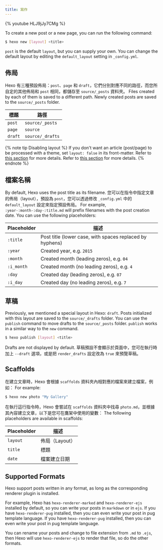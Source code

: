 ```yaml
---
title: 寫作
---
```


{% youtube HLJ9jJy7CMg %}

To create a new post or a new page, you can run the following command:

```bash
$ hexo new [layout] <title>
```

`post` is the default `layout`, but you can supply your own. You can change the default layout by editing the `default_layout` setting in `_config.yml`.

## 佈局

Hexo 有三種預設佈局：`post`、`page` 和 `draft`，它們分別對應不同的路徑，而您所自定的其他佈局和 `post` 相同，都儲存至 `source/_posts` 資料夾。 Files created by each of them is saved to a different path. Newly created posts are saved to the `source/_posts` folder.

| 標題      | 路徑               |
| ------- | ---------------- |
| `post`  | `source/_posts`  |
| `page`  | `source`         |
| `draft` | `source/_drafts` |

{% note tip Disabling layout %}
If you don't want an article (post/page) to be processed with a theme, set `layout: false` in its front-matter. Refer to [this section](/zh-tw/docs/front-matter#佈局) for more details. Refer to [this section](/docs/front-matter#Layout) for more details.
{% endnote %}

## 檔案名稱

By default, Hexo uses the post title as its filename. 您可以在指令中指定文章的佈局（layout），預設為 `post`，您可以透過修改 `_config.yml` 中的 `default_layout` 設定來指定預設佈局。 For example, `:year-:month-:day-:title.md` will prefix filenames with the post creation date. You can use the following placeholders:

| Placeholder | 描述                                                       |
| ----------- | -------------------------------------------------------- |
| `:title`    | Post title (lower case, with spaces replaced by hyphens) |
| `:year`     | Created year, e.g. `2015`                                |
| `:month`    | Created month (leading zeros), e.g. `04`                 |
| `:i_month`  | Created month (no leading zeros), e.g. `4`               |
| `:day`      | Created day (leading zeros), e.g. `07`                   |
| `:i_day`    | Created day (no leading zeros), e.g. `7`                 |

## 草稿

Previously, we mentioned a special layout in Hexo: `draft`. Posts initialized with this layout are saved to the `source/_drafts` folder. You can use the `publish` command to move drafts to the `source/_posts` folder. `publish` works in a similar way to the `new` command.

```bash
$ hexo publish [layout] <title>
```

Drafts are not displayed by default. 草稿預設不會顯示於頁面中，您可在執行時加上 `--draft` 選項，或是把 `render_drafts` 設定改為 `true` 來預覽草稿。

## Scaffolds

在建立文章時，Hexo 會根據 `scaffolds` 資料夾內相對應的檔案來建立檔案，例如： For example:

```bash
$ hexo new photo "My Gallery"
```

在執行這行指令時，Hexo 會嘗試在 `scaffolds` 資料夾中找尋 `photo.md`，並根據其內容建立文章，以下是您可在鷹架中使用的變數： The following placeholders are available in scaffolds:

| Placeholder | 描述         |
| ----------- | ---------- |
| `layout`    | 佈局（Layout） |
| `title`     | 標題         |
| `date`      | 檔案建立日期     |

## Supported Formats

Hexo support posts written in any format, as long as the corresponding renderer plugin is installed.

For example, Hexo has `hexo-renderer-marked` and `hexo-renderer-ejs` installed by default, so you can write your posts in `markdown` or in `ejs`. If you have `hexo-renderer-pug` installed, then you can even write your post in pug template language. If you have `hexo-renderer-pug` installed, then you can even write your post in pug template language.

You can rename your posts and change to file extension from `.md` to `.ejs`, then Hexo will use `hexo-renderer-ejs` to render that file, so do the other formats.
